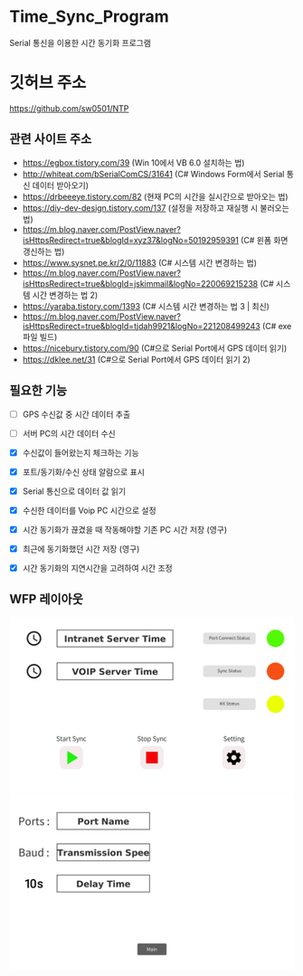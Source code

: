 # Time_Sync_Program
Serial 통신을 이용한 시간 동기화 프로그램

# 깃허브 주소
https://github.com/sw0501/NTP

## 관련 사이트 주소
* https://egbox.tistory.com/39 (Win 10에서 VB 6.0 설치하는 법)
* http://whiteat.com/bSerialComCS/31641 (C# Windows Form에서 Serial 통신 데이터 받아오기)
* https://drbeeeye.tistory.com/82 (현재 PC의 시간을 실시간으로 받아오는 법)
* https://diy-dev-design.tistory.com/137 (설정을 저장하고 재실행 시 불러오는 법)
* https://m.blog.naver.com/PostView.naver?isHttpsRedirect=true&blogId=xyz37&logNo=50192959391 (C# 윈폼 화면 갱신하는 법)
* https://www.sysnet.pe.kr/2/0/11883 (C# 시스템 시간 변경하는 법)
* https://m.blog.naver.com/PostView.naver?isHttpsRedirect=true&blogId=jskimmail&logNo=220069215238 (C# 시스템 시간 변경하는 법 2)
* https://yaraba.tistory.com/1393 (C# 시스템 시간 변경하는 법 3 | 최신)
* https://m.blog.naver.com/PostView.naver?isHttpsRedirect=true&blogId=tjdah9921&logNo=221208499243 (C# exe 파일 빌드)
* https://nicebury.tistory.com/90 (C#으로 Serial Port에서 GPS 데이터 읽기)
* https://dklee.net/31 (C#으로 Serial Port에서 GPS 데이터 읽기 2)

## 필요한 기능
- [ ] GPS 수신값 중 시간 데이터 추출
- [ ] 서버 PC의 시간 데이터 수신
- [X] 수신값이 들어왔는지 체크하는 기능
- [X] 포트/동기화/수신 상태 알람으로 표시
- [X] Serial 통신으로 데이터 값 읽기
- [X] 수신한 데이터를 Voip PC 시간으로 설정
- [X] 시간 동기화가 끊겼을 때 작동해야할 기존 PC 시간 저장 (영구)
- [X] 최근에 동기화했던 시간 저장 (영구)
- [X] 시간 동기화의 지연시간을 고려하여 시간 조정


## WFP 레이아웃
![Layout](./img/Main.jpg)
![Layout](./img/Setting.jpg)